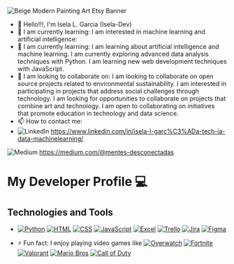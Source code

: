 

<!---
Isela-dev/Isela-dev is a ✨ special ✨ repository because its `README.md` (this file) appears on your GitHub profile.
You can click the Preview link to take a look at your changes.
--->

![Beige Modern Painting Art Etsy Banner](https://github.com/user-attachments/assets/4a586c21-0c8a-4cde-a6f7-0642a00d27fe)

- 👋 Hello!!!, I'm Isela L. Garcia (Isela-Dev)
- 👀 I am currently learning:
 I am interested in machine learning and artificial intelligence:
- 🌱 I am currently learning:
  I am learning about artificial intelligence and machine learning.
  I am currently exploring advanced data analysis techniques with Python.
  I am learning new web development techniques with JavaScript.
- 💞️ I am looking to collaborate on:
  I am looking to collaborate on open source projects related to environmental sustainability.
  I am interested in participating in projects that address social challenges through technology.
  I am looking for opportunities to collaborate on projects that combine art and technology.
  I am open to collaborating on initiatives that promote education in technology and data science.
- 📫 How to contact me:
- ![LinkedIn](https://img.shields.io/badge/LinkedIn-0077B5?style=for-the-badge&logo=linkedin&logoColor=white)
 https://www.linkedin.com/in/isela-l-garc%C3%ADa-tech-ia-data-machinelearning/

 ![Medium](https://img.shields.io/badge/Medium-12100E?style=for-the-badge&logo=medium&logoColor=white)
https://medium.com/@mentes-desconectadas

  # My Developer Profile 💻

## Technologies and Tools

- [![Python](https://img.shields.io/badge/Python-3776AB?style=for-the-badge&logo=python&logoColor=white)](YOUR_PYTHON_PROFILE_URL) [![HTML](https://img.shields.io/badge/HTML5-E34F26?style=for-the-badge&logo=html5&logoColor=white)](YOUR_HTML_PROFILE_URL) [![CSS](https://img.shields.io/badge/CSS3-1572B6?style=for-the-badge&logo=css3&logoColor=white)](YOUR_CSS_PROFILE_URL) [![JavaScript](https://img.shields.io/badge/JavaScript-F7DF1E?style=for-the-badge&logo=javascript&logoColor=black)](YOUR_JAVASCRIPT_PROFILE_URL) [![Excel](https://img.shields.io/badge/Excel-217346?style=for-the-badge&logo=microsoft-excel&logoColor=white)](YOUR_EXCEL_PROFILE_URL) [![Trello](https://img.shields.io/badge/Trello-0079BF?style=for-the-badge&logo=trello&logoColor=white)](YOUR_TRELLO_PROFILE_URL) [![Jira](https://img.shields.io/badge/Jira-0052CC?style=for-the-badge&logo=jira&logoColor=white)](YOUR_JIRA_PROFILE_URL) [![Figma](https://img.shields.io/badge/Figma-F24E1E?style=for-the-badge&logo=figma&logoColor=white)](https://www.figma.com/)

- ⚡ Fun fact: I enjoy playing video games like 
  [![Overwatch](https://img.shields.io/badge/Overwatch-3F51B5?style=for-the-badge&logo=overwatch&logoColor=white)](https://playoverwatch.com/)
  [![Fortnite](https://img.shields.io/badge/Fortnite-2CA8FF?style=for-the-badge&logo=fortnite&logoColor=white)](https://www.epicgames.com/fortnite/)
  [![Valorant](https://img.shields.io/badge/Valorant-9800E6?style=for-the-badge&logo=valorant&logoColor=white)](https://playvalorant.com/)
  [![Mario Bros](https://img.shields.io/badge/Mario%20Bros-DC291E?style=for-the-badge&logo=mariobros&logoColor=white)](https://www.nintendo.com/games/detail/super-mario-bros-deluxe-switch/)
  [![Call of Duty](https://img.shields.io/badge/Call%20of%20Duty-000000?style=for-the-badge&logo=callofduty&logoColor=white)](https://www.callofduty.com/)



  
